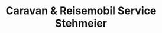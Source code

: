 ---
title: "Caravan & Reisemobil Service Stehmeier"
url: /oberhaching/caravan-und-reisemobil-service-stehmeier/
shop: Autowerkstatt
---